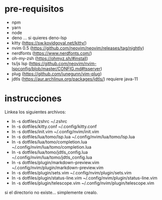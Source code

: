 # pre-requisitos

- npm
- yarn
- node
- deno ... si quieres deno-lsp
- kitty (https://sw.kovidgoyal.net/kitty/)
- nvim 0.5 (https://github.com/neovim/neovim/releases/tag/nightly)
- nerdfonts (https://www.nerdfonts.com/)
- oh-my-zsh (https://ohmyz.sh/#install)
- ts/js lsp  (https://github.com/neovim/nvim-lspconfig/blob/master/CONFIG.md#tsserver)
- plug (https://github.com/junegunn/vim-plug)
- jdtls (https://aur.archlinux.org/packages/jdtls/) requiere java-11

# instrucciones

Linkea los siguientes archivos:

- ln -s dotfiles/zshrc ~/.zshrc
- ln -s dotfiles/kitty.conf ~/.config/kitty.conf
- ln -s dotfiles/init.vim ~/.config/nvim/init.vim
- ln -s dotfiles/lua/tomo/lsp.lua ~/.config/nvim/lua/tomo/lsp.lua
- ln -s dotfiles/lua/tomo/completion.lua ~/.config/nvim/lua/tomo/completion.lua
- ln -s dotfiles/lua/tomo/jdtls_config.lua ~/.config/nvim/lua/tomo/jdtls_config.lua
- ln -s dotfiles/plugin/markdown-preview.vim ~/.config/nvim/plugin/markdown-preview.vim
- ln -s dotfiles/plugin/sets.vim ~/.config/nvim/plugin/sets.vim
- ln -s dotfiles/plugin/status-line.vim ~/.config/nvim/plugin/status-line.vim
- ln -s dotfiles/plugin/telescope.vim ~/.config/nvim/plugin/telescope.vim

si el directorio no existe... simplemente crealo.
